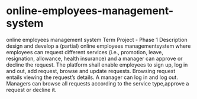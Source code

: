 # online-employees-management-system
online employees management system 
Term Project - Phase 1 Description
 design and develop a (partial) online employees managementsystem where employees can request different services (i.e., promotion, leave, resignation, allowance, health insurance) and a manager can approve or decline the request.
The platform shall enable employees to sign up, log in and out, add request, browse and update requests. Browsing request entails viewing the request’s details.
A manager can log in and log out. Managers can browse all requests according to the service type,approve a request or decline it.
